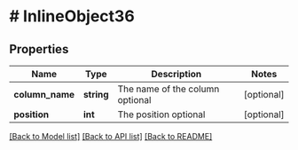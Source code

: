 # # InlineObject36

## Properties

Name | Type | Description | Notes
------------ | ------------- | ------------- | -------------
**column_name** | **string** | The name of the column optional | [optional] 
**position** | **int** | The position optional | [optional] 

[[Back to Model list]](../../README.md#documentation-for-models) [[Back to API list]](../../README.md#documentation-for-api-endpoints) [[Back to README]](../../README.md)


